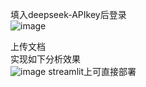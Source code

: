 

填入deepseek-APIkey后登录</br>
![image](https://github.com/user-attachments/assets/41d6b927-e018-4e12-b76c-ebb592f4a27b)

上传文档</br>
实现如下分析效果</br>
![image](https://github.com/user-attachments/assets/d5a29e0b-bf08-422a-8342-fc17e73f301e)
streamlit上可直接部署</br>

